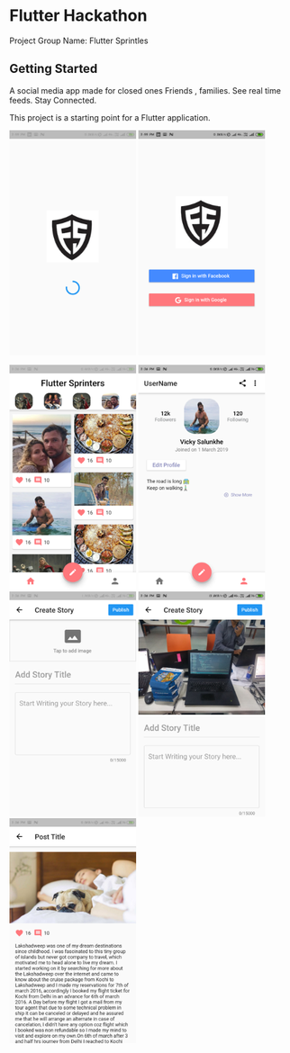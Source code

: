  # Flutter Hackathon
Project Group Name: Flutter Sprintles

## Getting Started

A social media app made for closed ones Friends , families.
See real time feeds. Stay Connected.

This project is a starting point for a Flutter application.

<img src="https://github.com/VickySalunkhe/FlutterHackathon/blob/master/7.png" height=400>        <img src="https://github.com/VickySalunkhe/FlutterHackathon/blob/master/6.png" height=400>      

<img src="https://github.com/VickySalunkhe/FlutterHackathon/blob/master/2.png" height=400>      <img src="https://github.com/VickySalunkhe/FlutterHackathon/blob/master/1.png" height=400>
<img src="https://github.com/VickySalunkhe/FlutterHackathon/blob/master/3.png" height=400>       <img src="https://github.com/VickySalunkhe/FlutterHackathon/blob/master/4.png" height=400>       <img src="https://github.com/VickySalunkhe/FlutterHackathon/blob/master/5.png" height=400>
